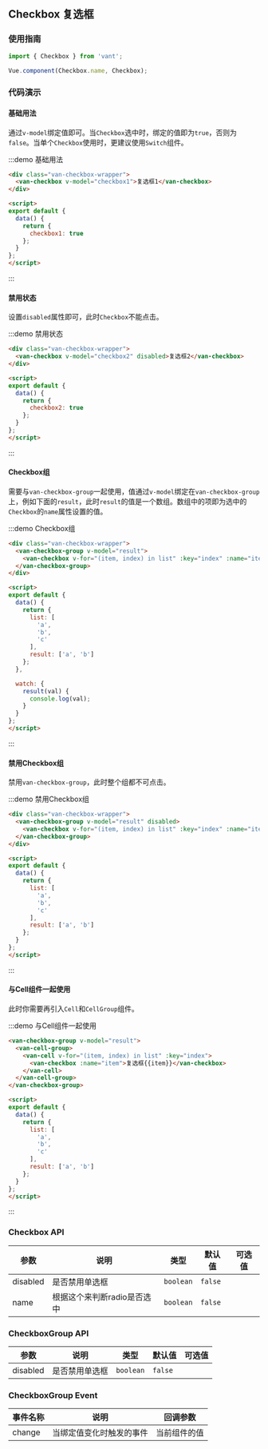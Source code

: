 <style>
.demo-checkbox {
  .van-checkbox-wrapper {
    padding: 0 20px;

    .van-checkbox {
      margin: 10px 0;
    }
  }
}
</style>

<script>
export default {
  data() {
    return {
      checkbox1: true,
      checkbox2: true,
      list: [
        'a',
        'b',
        'c'
      ],
      result: ['a', 'b']
    };
  },

  watch: {
    result(val) {
      console.log(val);
    }
  }
};
</script>

## Checkbox 复选框

### 使用指南
``` javascript
import { Checkbox } from 'vant';

Vue.component(Checkbox.name, Checkbox);
```

### 代码演示

#### 基础用法

通过`v-model`绑定值即可。当`Checkbox`选中时，绑定的值即为`true`，否则为`false`。当单个`Checkbox`使用时，更建议使用`Switch`组件。

:::demo 基础用法
```html
<div class="van-checkbox-wrapper">
  <van-checkbox v-model="checkbox1">复选框1</van-checkbox>
</div>

<script>
export default {
  data() {
    return {
      checkbox1: true
    };
  }
}; 
</script>
```
:::

#### 禁用状态

设置`disabled`属性即可，此时`Checkbox`不能点击。

:::demo 禁用状态
```html
<div class="van-checkbox-wrapper">
  <van-checkbox v-model="checkbox2" disabled>复选框2</van-checkbox>
</div>

<script>
export default {
  data() {
    return {
      checkbox2: true
    };
  }
}; 
</script>
```
:::

#### Checkbox组

需要与`van-checkbox-group`一起使用，值通过`v-model`绑定在`van-checkbox-group`上，例如下面的`result`，此时`result`的值是一个数组。数组中的项即为选中的`Checkbox`的`name`属性设置的值。

:::demo Checkbox组
```html
<div class="van-checkbox-wrapper">
  <van-checkbox-group v-model="result">
    <van-checkbox v-for="(item, index) in list" :key="index" :name="item">复选框{{item}}</van-checkbox>
  </van-checkbox-group>
</div>

<script>
export default {
  data() {
    return {
      list: [
        'a',
        'b',
        'c'
      ],
      result: ['a', 'b']
    };
  },

  watch: {
    result(val) {
      console.log(val);
    }
  }
};
</script>
```
:::

#### 禁用Checkbox组

禁用`van-checkbox-group`，此时整个组都不可点击。

:::demo 禁用Checkbox组
```html
<div class="van-checkbox-wrapper">
  <van-checkbox-group v-model="result" disabled>
    <van-checkbox v-for="(item, index) in list" :key="index" :name="item">复选框{{item}}</van-checkbox>
  </van-checkbox-group>
</div>

<script>
export default {
  data() {
    return {
      list: [
        'a',
        'b',
        'c'
      ],
      result: ['a', 'b']
    };
  }
};
</script>
```
:::

#### 与Cell组件一起使用

此时你需要再引入`Cell`和`CellGroup`组件。

:::demo 与Cell组件一起使用
```html
<van-checkbox-group v-model="result">
  <van-cell-group>
    <van-cell v-for="(item, index) in list" :key="index">
      <van-checkbox :name="item">复选框{{item}}</van-checkbox>
    </van-cell>
  </van-cell-group>
</van-checkbox-group>

<script>
export default {
  data() {
    return {
      list: [
        'a',
        'b',
        'c'
      ],
      result: ['a', 'b']
    };
  }
};
</script>
```
:::

### Checkbox API

| 参数       | 说明      | 类型       | 默认值       | 可选值       |
|-----------|-----------|-----------|-------------|-------------|
| disabled | 是否禁用单选框 | `boolean`  | `false` |   |
| name | 根据这个来判断radio是否选中 | `boolean`  | `false` |   |

### CheckboxGroup API

| 参数       | 说明      | 类型       | 默认值       | 可选值       |
|-----------|-----------|-----------|-------------|-------------|
| disabled | 是否禁用单选框 | `boolean`  | `false` |   |

### CheckboxGroup Event

| 事件名称       | 说明      | 回调参数 |
|-----------|-----------|-----------|
| change | 当绑定值变化时触发的事件 | 当前组件的值 |
